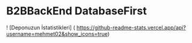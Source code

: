 # B2BBackEnd DatabaseFirst
! [Deponuzun İstatistikleri] ( https://github-readme-stats.vercel.app/api?username=mehmet02&show_icons=true)
